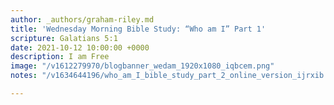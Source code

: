 ```yaml
---
author: _authors/graham-riley.md
title: 'Wednesday Morning Bible Study: “Who am I” Part 1'
scripture: Galatians 5:1
date: 2021-10-12 10:00:00 +0000
description: I am Free
image: "/v1612279970/blogbanner_wedam_1920x1080_iqbcem.png"
notes: "/v1634644196/who_am_I_bible_study_part_2_online_version_ijrxib.pdf"

---
```

